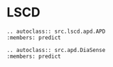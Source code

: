 # LSCD

```{eval-rst}  
.. autoclass:: src.lscd.apd.APD
:members: predict
```

```{eval-rst}  
.. autoclass:: src.apd.DiaSense
:members: predict
```
